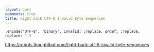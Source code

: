 ```yaml
---
layout: post
comments: true
title: Fight back UTF-8 Invalid Byte Sequences
---
```




`.encode('UTF-8', 'binary', invalid: :replace, undef: :replace, replace: '')`

https://robots.thoughtbot.com/fight-back-utf-8-invalid-byte-sequences

